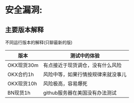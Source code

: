 # 安全漏洞:

## 主要版本解释

不同运行版本的解释(只聊最新的版)

| 版本 | 测试中的体验          |
| ------- | ------------------ |
| OKX现货30m  | 有点接近于现货调仓，没有什么风险 |
| OKX合约1h  | 风险中等，如果行情按规律来就没事儿 |
| OKX现货10h  | 风险极高，容易爆死 |
| BN现货1h  | github服务器在美国没有办法测试 |
